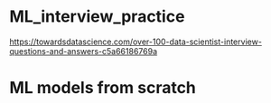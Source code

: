 # ML_interview_practice


https://towardsdatascience.com/over-100-data-scientist-interview-questions-and-answers-c5a66186769a


# ML models from scratch
